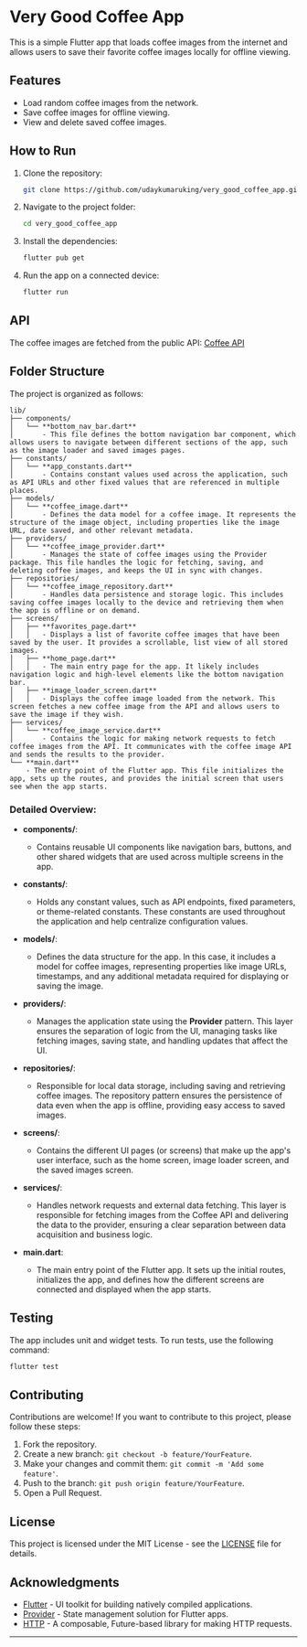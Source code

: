 
# Very Good Coffee App

This is a simple Flutter app that loads coffee images from the internet and allows users to save their favorite coffee images locally for offline viewing.

## Features

- Load random coffee images from the network.
- Save coffee images for offline viewing.
- View and delete saved coffee images.

## How to Run

1. Clone the repository:

   ```bash
   git clone https://github.com/udaykumaruking/very_good_coffee_app.git
   ```

2. Navigate to the project folder:

   ```bash
   cd very_good_coffee_app
   ```

3. Install the dependencies:

   ```bash
   flutter pub get
   ```

4. Run the app on a connected device:

   ```bash
   flutter run
   ```

## API

The coffee images are fetched from the public API: [Coffee API](https://coffee.alexflipnote.dev)

## Folder Structure

The project is organized as follows:

```
lib/
├── components/
│   └── **bottom_nav_bar.dart**  
│       - This file defines the bottom navigation bar component, which allows users to navigate between different sections of the app, such as the image loader and saved images pages.
├── constants/
│   └── **app_constants.dart**  
│       - Contains constant values used across the application, such as API URLs and other fixed values that are referenced in multiple places.
├── models/
│   └── **coffee_image.dart**  
│       - Defines the data model for a coffee image. It represents the structure of the image object, including properties like the image URL, date saved, and other relevant metadata.
├── providers/
│   └── **coffee_image_provider.dart**  
│       - Manages the state of coffee images using the Provider package. This file handles the logic for fetching, saving, and deleting coffee images, and keeps the UI in sync with changes.
├── repositories/
│   └── **coffee_image_repository.dart**  
│       - Handles data persistence and storage logic. This includes saving coffee images locally to the device and retrieving them when the app is offline or on demand.
├── screens/
│   ├── **favorites_page.dart**  
│   │   - Displays a list of favorite coffee images that have been saved by the user. It provides a scrollable, list view of all stored images.
│   ├── **home_page.dart**  
│   │   - The main entry page for the app. It likely includes navigation logic and high-level elements like the bottom navigation bar.
│   ├── **image_loader_screen.dart**  
│   │   - Displays the coffee image loaded from the network. This screen fetches a new coffee image from the API and allows users to save the image if they wish.
├── services/
│   └── **coffee_image_service.dart**  
│       - Contains the logic for making network requests to fetch coffee images from the API. It communicates with the coffee image API and sends the results to the provider.
└── **main.dart**  
    - The entry point of the Flutter app. This file initializes the app, sets up the routes, and provides the initial screen that users see when the app starts.
```
### Detailed Overview:

- **components/**: 
  - Contains reusable UI components like navigation bars, buttons, and other shared widgets that are used across multiple screens in the app.
  
- **constants/**: 
  - Holds any constant values, such as API endpoints, fixed parameters, or theme-related constants. These constants are used throughout the application and help centralize configuration values.
  
- **models/**: 
  - Defines the data structure for the app. In this case, it includes a model for coffee images, representing properties like image URLs, timestamps, and any additional metadata required for displaying or saving the image.

- **providers/**: 
  - Manages the application state using the **Provider** pattern. This layer ensures the separation of logic from the UI, managing tasks like fetching images, saving state, and handling updates that affect the UI.

- **repositories/**: 
  - Responsible for local data storage, including saving and retrieving coffee images. The repository pattern ensures the persistence of data even when the app is offline, providing easy access to saved images.

- **screens/**: 
  - Contains the different UI pages (or screens) that make up the app's user interface, such as the home screen, image loader screen, and the saved images screen.

- **services/**: 
  - Handles network requests and external data fetching. This layer is responsible for fetching images from the Coffee API and delivering the data to the provider, ensuring a clear separation between data acquisition and business logic.

- **main.dart**: 
  - The main entry point of the Flutter app. It sets up the initial routes, initializes the app, and defines how the different screens are connected and displayed when the app starts.


## Testing

The app includes unit and widget tests. To run tests, use the following command:

```bash
flutter test
```

## Contributing

Contributions are welcome! If you want to contribute to this project, please follow these steps:

1. Fork the repository.
2. Create a new branch: `git checkout -b feature/YourFeature`.
3. Make your changes and commit them: `git commit -m 'Add some feature'`.
4. Push to the branch: `git push origin feature/YourFeature`.
5. Open a Pull Request.

## License

This project is licensed under the MIT License - see the [LICENSE](LICENSE) file for details.

## Acknowledgments

- [Flutter](https://flutter.dev/) - UI toolkit for building natively compiled applications.
- [Provider](https://pub.dev/packages/provider) - State management solution for Flutter apps.
- [HTTP](https://pub.dev/packages/http) - A composable, Future-based library for making HTTP requests.

---
